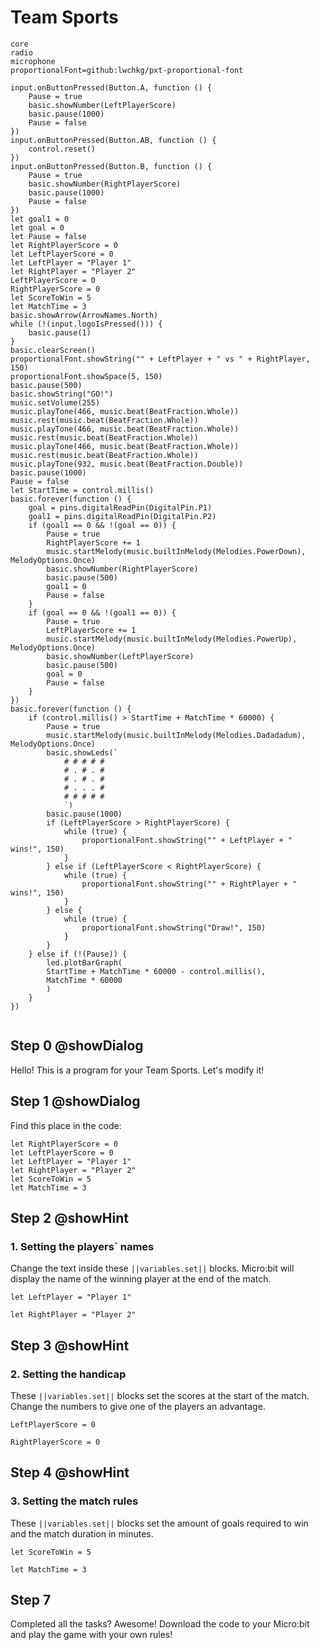 # Team Sports

```package
core
radio
microphone
proportionalFont=github:lwchkg/pxt-proportional-font
```

```template
input.onButtonPressed(Button.A, function () {
    Pause = true
    basic.showNumber(LeftPlayerScore)
    basic.pause(1000)
    Pause = false
})
input.onButtonPressed(Button.AB, function () {
    control.reset()
})
input.onButtonPressed(Button.B, function () {
    Pause = true
    basic.showNumber(RightPlayerScore)
    basic.pause(1000)
    Pause = false
})
let goal1 = 0
let goal = 0
let Pause = false
let RightPlayerScore = 0
let LeftPlayerScore = 0
let LeftPlayer = "Player 1"
let RightPlayer = "Player 2"
LeftPlayerScore = 0
RightPlayerScore = 0
let ScoreToWin = 5
let MatchTime = 3
basic.showArrow(ArrowNames.North)
while (!(input.logoIsPressed())) {
    basic.pause(1)
}
basic.clearScreen()
proportionalFont.showString("" + LeftPlayer + " vs " + RightPlayer, 150)
proportionalFont.showSpace(5, 150)
basic.pause(500)
basic.showString("GO!")
music.setVolume(255)
music.playTone(466, music.beat(BeatFraction.Whole))
music.rest(music.beat(BeatFraction.Whole))
music.playTone(466, music.beat(BeatFraction.Whole))
music.rest(music.beat(BeatFraction.Whole))
music.playTone(466, music.beat(BeatFraction.Whole))
music.rest(music.beat(BeatFraction.Whole))
music.playTone(932, music.beat(BeatFraction.Double))
basic.pause(1000)
Pause = false
let StartTime = control.millis()
basic.forever(function () {
    goal = pins.digitalReadPin(DigitalPin.P1)
    goal1 = pins.digitalReadPin(DigitalPin.P2)
    if (goal1 == 0 && !(goal == 0)) {
        Pause = true
        RightPlayerScore += 1
        music.startMelody(music.builtInMelody(Melodies.PowerDown), MelodyOptions.Once)
        basic.showNumber(RightPlayerScore)
        basic.pause(500)
        goal1 = 0
        Pause = false
    }
    if (goal == 0 && !(goal1 == 0)) {
        Pause = true
        LeftPlayerScore += 1
        music.startMelody(music.builtInMelody(Melodies.PowerUp), MelodyOptions.Once)
        basic.showNumber(LeftPlayerScore)
        basic.pause(500)
        goal = 0
        Pause = false
    }
})
basic.forever(function () {
    if (control.millis() > StartTime + MatchTime * 60000) {
        Pause = true
        music.startMelody(music.builtInMelody(Melodies.Dadadadum), MelodyOptions.Once)
        basic.showLeds(`
            # # # # #
            # . # . #
            # . # . #
            # . . . #
            # # # # #
            `)
        basic.pause(1000)
        if (LeftPlayerScore > RightPlayerScore) {
            while (true) {
                proportionalFont.showString("" + LeftPlayer + " wins!", 150)
            }
        } else if (LeftPlayerScore < RightPlayerScore) {
            while (true) {
                proportionalFont.showString("" + RightPlayer + " wins!", 150)
            }
        } else {
            while (true) {
                proportionalFont.showString("Draw!", 150)
            }
        }
    } else if (!(Pause)) {
        led.plotBarGraph(
        StartTime + MatchTime * 60000 - control.millis(),
        MatchTime * 60000
        )
    }
})

```

```blocks

```
## Step 0 @showDialog
Hello! This is a program for your Team Sports. Let's modify it!

## Step 1 @showDialog

Find this place in the code:
```blocks
let RightPlayerScore = 0
let LeftPlayerScore = 0
let LeftPlayer = "Player 1"
let RightPlayer = "Player 2"
let ScoreToWin = 5
let MatchTime = 3
```
## Step 2 @showHint
### 1. Setting the players` names
Change the text inside these ``||variables.set||`` blocks. Micro:bit will display the name of the winning player at the end of the match.

```block
let LeftPlayer = "Player 1"
```
```block
let RightPlayer = "Player 2"
```
## Step 3 @showHint
### 2. Setting the handicap
These ``||variables.set||`` blocks set the scores at the start of the match. Change the numbers to give one of the players an advantage.

```block
LeftPlayerScore = 0
```
```block
RightPlayerScore = 0
```

## Step 4 @showHint
### 3. Setting the match rules
These ``||variables.set||`` blocks set the amount of goals required to win and the match duration in minutes.
```block
let ScoreToWin = 5
```
```block
let MatchTime = 3
```

## Step 7
Completed all the tasks? Awesome! Download the code to your Micro:bit and play the game with your own rules!

 
